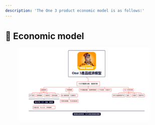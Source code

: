 ```yaml
---
description: 'The One 3 product economic model is as follows:'
---
```


# 🥳 Economic model

<figure><img src="../.gitbook/assets/经济模型.png" alt=""><figcaption></figcaption></figure>
